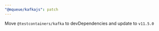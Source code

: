 ```yaml
---
"@mqueue/kafkajs": patch
---
```


Move `@testcontainers/kafka` to devDependencies and update to `v11.5.0`

